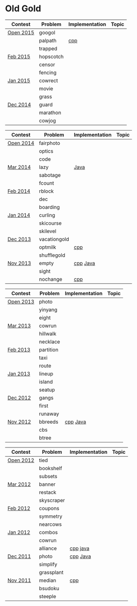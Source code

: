 # Old Gold
| Contest                                                     | Problem | Implementation | Topic |
|-------------------------------------------------------------|---------|----------------|-------|
| [Open 2015](http://usaco.org/index.php?page=open15results)  | googol |
|                                                             | palpath | [cpp][palpath.cpp]
|                                                             | trapped |
| [Feb 2015](http://usaco.org/index.php?page=feb15results)    | hopscotch |
|                                                             | censor | 
|                                                             | fencing |
| [Jan 2015](http://usaco.org/index.php?page=jan15results)    | cowrect |
|                                                             | movie | 
|                                                             | grass |
| [Dec 2014](http://usaco.org/index.php?page=dec14results)    | guard |
|                                                             | marathon | 
|                                                             | cowjog |

[palpath.cpp]: 2014-2015/Open%202015/Gold/palpath.cpp


| Contest                                                     | Problem | Implementation | Topic |
|-------------------------------------------------------------|---------|----------------|-------|
| [Open 2014](http://usaco.org/index.php?page=open14problems) | fairphoto |
|                                                             | optics | 
|                                                             | code |
| [Mar 2014](http://usaco.org/index.php?page=mar14problems)   | lazy | [Java][lazy.java]
|                                                             | sabotage | 
|                                                             | fcount |
| [Feb 2014](http://usaco.org/index.php?page=feb14problems)   | rblock |
|                                                             | dec | 
|                                                             | boarding |
| [Jan 2014](http://usaco.org/index.php?page=jan14problems)   | curling |
|                                                             | skicourse | 
|                                                             | skilevel |
| [Dec 2013](http://usaco.org/index.php?page=dec13problems)   | vacationgold |
|                                                             | optmilk | [cpp][optmilk.cpp]
|                                                             | shufflegold |
| [Nov 2013](http://usaco.org/index.php?page=nov13problems)   | empty | [cpp][empty.cpp] [Java][empty.java]
|                                                             | sight | 
|                                                             | nochange | [cpp][nochange.cpp]

[lazy.java]: 2013-2014/Mar%202014/Gold/lazy.java
[optmilk.cpp]: 2013-2014/Dec%202013/Gold/optmilk.cpp
[empty.cpp]: 2013-2014/Nov%202013/Gold/empty.cpp
[empty.java]: 2013-2014/Nov%202013/Gold/empty.java
[nochange.cpp]: 2013-2014/Nov%202013/Gold/nochange.cpp


| Contest                                                     | Problem | Implementation | Topic |
|-------------------------------------------------------------|---------|----------------|-------|
| [Open 2013](http://usaco.org/index.php?page=open13problems) | photo |
|                                                             | yinyang | 
|                                                             | eight |
| [Mar 2013](http://usaco.org/index.php?page=mar13problems)   | cowrun |
|                                                             | hillwalk | 
|                                                             | necklace |
| [Feb 2013](http://usaco.org/index.php?page=feb13problems)   | partition |
|                                                             | taxi | 
|                                                             | route |
| [Jan 2013](http://usaco.org/index.php?page=jan13problems)   | lineup |
|                                                             | island | 
|                                                             | seatup |
| [Dec 2012](http://usaco.org/index.php?page=dec12problems)   | gangs |
|                                                             | first | 
|                                                             | runaway |
| [Nov 2012](http://usaco.org/index.php?page=nov12problems)   | bbreeds | [cpp][bbreeds.cpp] [Java][bbreeds.java]
|                                                             | cbs | 
|                                                             | btree | 

[bbreeds.cpp]: 2012-2013/Nov%202012/Gold/bbreeds.cpp
[bbreeds.java]: 2012-2013/Nov%202012/Gold/bbreeds.java


| Contest                                                     | Problem | Implementation | Topic |
|-------------------------------------------------------------|---------|----------------|-------|
| [Open 2012](http://usaco.org/index.php?page=open12problems) | tied |
|                                                             | bookshelf | 
|                                                             | subsets |
| [Mar 2012](http://usaco.org/index.php?page=mar12problems)   | banner |
|                                                             | restack | 
|                                                             | skyscraper |
| [Feb 2012](http://usaco.org/index.php?page=feb12problems)   | coupons |
|                                                             | symmetry | 
|                                                             | nearcows |
| [Jan 2012](http://usaco.org/index.php?page=jan12problems)   | combos |
|                                                             | cowrun | 
|                                                             | alliance | [cpp][alliance.cpp] [java][alliance.java]
| [Dec 2011](http://usaco.org/index.php?page=dec11problems)   | photo | [cpp][photo.cpp] [Java][photo.java]
|                                                             | simplify | 
|                                                             | grassplant |
| [Nov 2011](http://usaco.org/index.php?page=nov11problems)   | median | [cpp][median.cpp]
|                                                             | bsudoku | 
|                                                             | steeple | 

[alliance.cpp]: 2011-2012/Jan%202012/Gold/alliance.cpp
[alliance.java]: 2011-2012/Jan%202012/Gold/alliance.java
[photo.cpp]: 2011-2012/Dec%202011/Gold/median.cpp
[photo.java]: 2011-2012/Dec%202011/Gold/median.java
[median.cpp]: 2011-2012/Nov%202011/Gold/median.cpp
